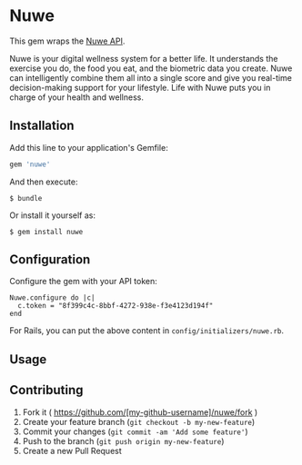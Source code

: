 # Nuwe

This gem wraps the [Nuwe API](https://api.nuapi.co/).

Nuwe is your digital wellness system for a better life.
It understands the exercise you do, the food you eat, and the biometric data you create.
Nuwe can intelligently combine them all into a single score and give you real-time decision-making support for your lifestyle.
Life with Nuwe puts you in charge of your health and wellness.

## Installation

Add this line to your application's Gemfile:

```ruby
gem 'nuwe'
```

And then execute:

    $ bundle

Or install it yourself as:

    $ gem install nuwe

## Configuration

Configure the gem with your API token:

```
Nuwe.configure do |c|
  c.token = "8f399c4c-8bbf-4272-938e-f3e4123d194f"
end
```

For Rails, you can put the above content in `config/initializers/nuwe.rb`.

## Usage

## Contributing

1. Fork it ( https://github.com/[my-github-username]/nuwe/fork )
2. Create your feature branch (`git checkout -b my-new-feature`)
3. Commit your changes (`git commit -am 'Add some feature'`)
4. Push to the branch (`git push origin my-new-feature`)
5. Create a new Pull Request
